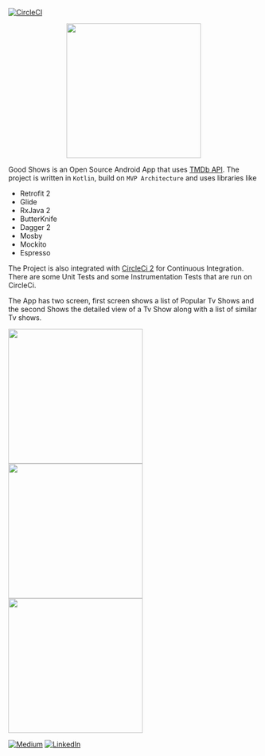 [![CircleCI](https://circleci.com/gh/rishabh876/GoodShows.svg?style=svg)](https://circleci.com/gh/rishabh876/GoodShows)
<p align="center"><img width="270" src="https://i.imgur.com/2QzpRmA.png"></p>

Good Shows is an Open Source Android App that uses [TMDb API](https://developers.themoviedb.org). 
The project is written in `Kotlin`, build on `MVP Architecture` and uses libraries like
- Retrofit 2
- Glide
- RxJava 2
- ButterKnife
- Dagger 2
- Mosby
- Mockito
- Espresso

The Project is also integrated with [CircleCi 2](https://circleci.com/gh/rishabh876/GoodShows) for Continuous Integration. There are some Unit Tests and some Instrumentation Tests that are run on CircleCi.

The App has two screen, first screen shows a list of Popular Tv Shows and the second Shows the detailed view of a Tv Show along with a list of similar Tv shows. 

<img width="270" src="https://i.imgur.com/YaVKZpm.png"> <img width="270" src="https://i.imgur.com/7y0Ddkw.jpg"> <img width="270" src="https://i.imgur.com/RmbjuFJ.jpg">


[![Medium](https://img.shields.io/badge/Medium-%40RishabhHarit-green.svg)](https://medium.com/@rishabhharit)
[![LinkedIn](https://img.shields.io/badge/LinkedIn-%40rishabhharit-blue.svg)](https://www.linkedin.com/in/rishabhharit/)
